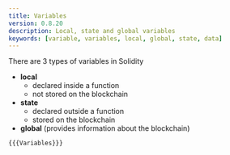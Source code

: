 ```yaml
---
title: Variables
version: 0.8.20
description: Local, state and global variables
keywords: [variable, variables, local, global, state, data]
---
```


There are 3 types of variables in Solidity

- **local**
  - declared inside a function
  - not stored on the blockchain
- **state**
  - declared outside a function
  - stored on the blockchain
- **global** (provides information about the blockchain)

```solidity
{{{Variables}}}
```
